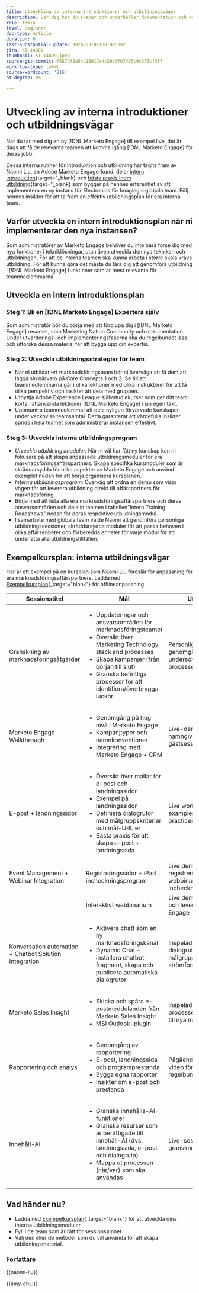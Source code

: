 ```yaml
---
title: Utveckling av interna introduktioner och utbildningsvägar
description: Lär dig hur du skapar och underhåller dokumentation och ändringsloggar för [!DNL Marketo Engage] -instans. Detta sparar inte bara tid för teamets kunskapsdelning utan förbättrar även hälsan och effektiviteten i instansen.
role: Admin
level: Beginner
doc-type: Article
duration: 0
last-substantial-update: 2024-03-01T00:00:00Z
jira: KT-14809
thumbnail: KT-14809.jpeg
source-git-commit: f587cf8a54c18017e4c39cffb7496c9c375cf3f7
workflow-type: tm+mt
source-wordcount: '816'
ht-degree: 0%

---
```



# Utveckling av interna introduktioner och utbildningsvägar

När du tar med dig en ny [!DNL Marketo Engage] till exempel live, det är dags att få de relevanta teamen att komma igång [!DNL Marketo Engage] för deras jobb.

Dessa interna rutiner för introduktion och utbildning har tagits fram av Naomi Liu, en Adobe Marketo Engage-kund, delar [intern introduktion](https://nation.marketo.com/t5/employee-blogs/peer-perspective-orchestrating-onboarding-across-global-teams/ba-p/244931){target="_blank} och [bästa praxis inom utbildning](https://nation.marketo.com/t5/employee-blogs/peer-perspective-how-to-train-internal-users-on-marketo-engage/ba-p/245237){target="_blank} som bygger på hennes erfarenhet av att implementera en ny instans för Electronics för Imaging:s globala team. Följ hennes insikter för att ta fram en effektiv utbildningsplan för era interna team.

## Varför utveckla en intern introduktionsplan när ni implementerar den nya instansen?

Som administratörer av Marketo Engage behöver du inte bara förse dig med nya funktioner i tekniklösningar, utan även utveckla den nya tekniken och utbildningen. För att de interna teamen ska kunna arbeta i större skala krävs utbildning. För att kunna göra det måste du lära dig att genomföra utbildning i [!DNL Marketo Engage] funktioner som är mest relevanta för teammedlemmarna.

## Utveckla en intern introduktionsplan

### Steg 1: Bli en [!DNL Marketo Engage] Expertera själv

Som administratör bör du börja med att fördjupa dig i [!DNL Marketo Engage] resurser, som Marketing Nation Community och dokumentation. Under utvärderings- och implementeringsfaserna ska du regelbundet läsa och utforska dessa material för att bygga upp din expertis.

### Steg 2: Utveckla utbildningsstrategier för team

* När ni utbildar ert marknadsföringsteam bör ni överväga att få dem att lägga sin närvaro på Core Concepts 1 och 2. Se till att teammedlemmarna går i olika lektioner med olika instruktörer för att få olika perspektiv och insikter att dela med gruppen.
* Utnyttja Adobe Experience League självstudiekurser som ger ditt team korta, lättanvända lektioner [!DNL Marketo Engage] i sin egen takt.
* Uppmuntra teammedlemmar att dela nyligen förvärvade kunskaper under veckovisa teamsamtal. Detta garanterar att värdefulla insikter sprids i hela teamet som administrerar instansen effektivt.

### Steg 3: Utveckla interna utbildningsprogram

* *Utveckla utbildningsmoduler:* När ni väl har fått ny kunskap kan ni fokusera på att skapa anpassade utbildningsmoduler för era marknadsföringsaffärspartners. Skapa specifika kursmoduler som är skräddarsydda för olika aspekter av Marketo Engage och använd exemplet nedan för att börja organisera kursplanen.
* *Interna utbildningsprogram:* Överväg att ordna en demo som visar vägen för att leverera utbildning direkt till affärspartners för marknadsföring.
* Börja med att lista alla era marknadsföringsaffärspartners och deras ansvarsområden och dela in teamen i tabellen&quot;Intern Training Roadshows&quot; nedan för deras respektive utbildningsmodul.
* I samarbete med globala team valde Naomi att genomföra personliga utbildningssessioner, skräddarsydda moduler för att passa behoven i olika affärsenheter och förberedda enheter för varje modul för att underlätta alla utbildningstillfällen.

## Exempelkursplan: interna utbildningsvägar

Här är ett exempel på en kursplan som Naomi Liu föreslår för anpassning för era marknadsföringsaffärspartners. Ladda ned [Exempelkursplan](assets/adobe-marketo-engage-internal-training-roadshows.xlsx){_target=&quot;blank&quot;} för offlineanpassning.

| Sessionstitel | Mål | Utbildningsmetoder | Tidsallokering |
|--- |--- |--- |--- |
| Granskning av marknadsföringsåtgärder | <ul><li>Uppdateringar och ansvarsområden för marknadsföringsteamet</li><li>Översikt över Marketing Technology stack and processes</li><li>Skapa kampanjer (från början till slut)</li><li>Granska befintliga processer för att identifiera/överbrygga luckor</li></ul> | Personlig granskning, aktiv genomgång av Marketo Engage, undersökning av aktuella processer och önskemål | 2,5 tim |
| Marketo Engage Walkthrough | <ul><li>Genomgång på hög nivå i Marketo Engage</li><li>Kampanjtyper och namnkonventioner</li><li>Integrering med Marketo Engage + CRM | Live-demo, namngivningskonventionssession, gästsession med säljåtgärder, | 1,5 tim |
| E-post + landningssidor | <ul><li>Översikt över mallar för e-post och landningssidor</li><li>Exempel på landningssidor</li><li>Definiera dialogrutor med målgruppskriterier och mål-URL:er</li><li>Bästa praxis för att skapa e-post + landningssida</li></ul> | Live working links, interactive examples, review of industry best practices | 1h |
| Event Management + Webinar Integration | Registreringssidor + iPad incheckningsprogram | Live demo av registreringsprocessen för webbinariet och iPad incheckningsprogram | 1h |
|  | Interaktivt webbinarium | Live demo av att skapa, hantera och leverera event i Marketo Engage | 1h |
| Konversation automation + Chatbot Solution Integration | <ul><li>Aktivera chatt som en ny marknadsföringskanal</li><li>Dynamic Chat - installera chatbot-fragment, skapa och publicera automatiska dialogrutor</li></ul> | Inspelad video med att skapa dialogrutor och utveckla målgruppskriterier, granskning av strömformgivare | 1h |
| Marketo Sales Insight | <ul><li>Skicka och spåra e-postmeddelanden från Marketo Sales Insight</li><li>MSI Outlook-plugin</li></ul> | Inspelad video från hela processen för enkel distribution till nya medarbetare | 1h |
| Rapportering och analys | <ul><li>Genomgång av rapportering</li><li>E-post, landningssida och programprestanda</li><li>Bygga egna rapporter</li><li>Insikter om e-post och prestanda</li></ul> | Pågående utbildning, inspelad video för viktiga sessioner, regelbundna granskningar | 2h |
| Innehåll-AI | <ul><li>Granska innehålls-AI-funktioner</li><li>Granska resurser som är berättigade till innehåll-AI (dvs. landningssida, e-post och dialogruta)</li><li>Mappa ut processen (när/var) som ska användas</li></ul> | Live-session, genomgång för granskning och hur det fungerar | 1h |

## Vad händer nu?

* Ladda ned [Exempelkursplan](assets/adobe-marketo-engage-internal-training-roadshows.xlsx){_target=&quot;blank&quot;} för att utveckla dina interna utbildningsmoduler.
* Fyll i de team som är rätt för sessionsämnet.
* Välj den eller de metoder som du vill använda för att skapa utbildningsmaterial.

### Författare

{{naomi-liu}}

{{amy-chiu}}
